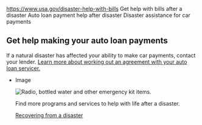 

https://www.usa.gov/disaster-help-with-bills
Get help with bills after a disaster
Auto loan payment help after disaster
Disaster assistance for car payments

Get help making your auto loan payments
---------------------------------------

If a natural disaster has affected your ability to make car payments, contact your lender.
[Learn more about working out an agreement with your auto loan servicer.](https://www.consumerfinance.gov/ask-cfpb/what-should-i-do-if-i-have-problems-making-my-auto-loan-payments-en-849/)

* Image

  ![Radio, bottled water and other emergency kit items.](https://www.usa.gov/s3/files/styles/large/public/2023-01/Banner_img_Natural_disasters_en.png?itok=IbCLeXiY)

  Find more programs and services to help with life after a disaster.

  [Recovering from a disaster](https://www.usa.gov/disaster)

